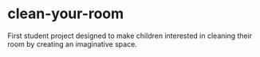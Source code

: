 # clean-your-room
First student project designed to make children interested in cleaning their room by creating an imaginative space.
